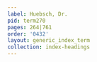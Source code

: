 ```yaml
---
label: Huebsch, Dr.
pid: term270
pages: 264|761
order: '0432'
layout: generic_index_term
collection: index-headings
---
```

